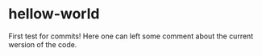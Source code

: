 # hellow-world
First test for commits!
Here one can left some comment about the current wersion of the code.

